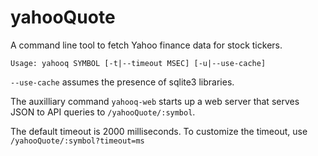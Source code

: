 # yahooQuote

A command line tool to fetch Yahoo finance data for stock tickers.

```
Usage: yahooq SYMBOL [-t|--timeout MSEC] [-u|--use-cache]
```

`--use-cache` assumes the presence of sqlite3 libraries.

The auxilliary command `yahooq-web` starts up a web server that serves JSON to
API queries to `/yahooQuote/:symbol`. 

The default timeout is 2000 milliseconds. To customize the timeout, use
`/yahooQuote/:symbol?timeout=ms`



